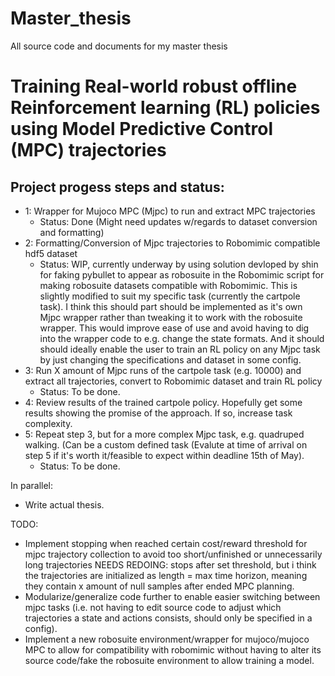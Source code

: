 # Master_thesis
All source code and documents for my master thesis


# Training Real-world robust offline Reinforcement learning (RL) policies using Model Predictive Control (MPC) trajectories

## Project progess steps and status:

- 1: Wrapper for Mujoco MPC (Mjpc) to run and extract MPC trajectories
    - Status: Done (Might need updates w/regards to dataset conversion and formatting)
- 2: Formatting/Conversion of Mjpc trajectories to Robomimic compatible hdf5 dataset
    - Status: WIP, currently underway by using solution devloped by shin for faking pybullet to appear as robosuite in the Robomimic script for making robosuite datasets
      compatible with Robomimic. This is slightly modified to suit my specific task (currently the cartpole task). I think this should part should be implemented as it's own Mjpc
      wrapper rather than tweaking it to work with the robosuite wrapper. This would improve ease of use and avoid having to dig into the wrapper code to e.g. change the state
      formats. And it should should ideally enable the user to train an RL policy on any Mjpc task by just changing the specifications and dataset in some config.
- 3: Run X amount of Mjpc runs of the cartpole task (e.g. 10000) and extract all trajectories, convert to Robomimic dataset and train RL policy
    - Status: To be done.
- 4: Review results of the trained cartpole policy. Hopefully get some results showing the promise of the approach. If so, increase task complexity.
- 5: Repeat step 3, but for a more complex Mjpc task, e.g. quadruped walking. (Can be a custom defined task (Evalute at time of arrival on step 5 if it's worth it/feasible to
    expect within deadline 15th of May).
    - Status: To be done.

In parallel:
- Write actual thesis.

TODO:
- Implement stopping when reached certain cost/reward threshold for mjpc trajectory collection to avoid too short/unfinished or unnecessarily long trajectories
    NEEDS REDOING: stops after set threshold, but i think the trajectories are
    initialized as length = max time horizon, meaning they contain x amount of null
    samples after ended MPC planning.
- Modularize/generalize code further to enable easier switching between mjpc tasks (i.e. not having to edit source code to adjust which trajectories a state 
  and actions consists, should only be specified in a config). 
- Implement a new robosuite environment/wrapper for mujoco/mujoco MPC to allow for compatibility with robomimic without having to alter its source code/fake
  the robosuite environment to allow training a model.
